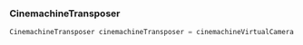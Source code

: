 ### CinemachineTransposer

``` csharp
CinemachineTransposer cinemachineTransposer = cinemachineVirtualCamera.GetCinemachineComponent<CinemachineTransposer>();
```

